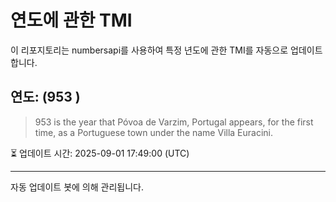 
# 연도에 관한 TMI

이 리포지토리는 numbersapi를 사용하여 특정 년도에 관한 TMI를 자동으로 업데이트합니다.

## 연도: (953 )
> 953 is the year that Póvoa de Varzim, Portugal appears, for the first time, as a Portuguese town under the name Villa Euracini.

⏳ 업데이트 시간: 2025-09-01 17:49:00 (UTC)

---
자동 업데이트 봇에 의해 관리됩니다.
